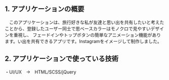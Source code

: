 ## 1. アプリケーションの概要  
　このアプリケーションは、旅行好きな私が友達と思い出を共有したいと考えたことから、登録したユーザー同士で思ベースカラーはモノクロで見やすいデザインを重視し、 
 フェードインやトップボタンの簡単なアニメーション機能があります。い出を共有できるアプリです。Instagramをイメージして制作しました。  

  
## 2. アプリケーションで使っている技術  
  ・UI/UX　→　HTML/SCSS/jQuery  

    
